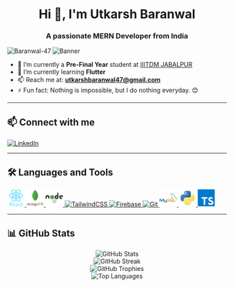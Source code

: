<h1 align="center">Hi 👋, I'm Utkarsh Baranwal</h1>
<h3 align="center">A passionate MERN Developer from India</h3>

<img align="right" alt="Banner" width="400" src="https://drive.google.com/file/d/1gIKnpq25zxSKlCv63CWQn3zc9wAAYTUX/view?usp=sharing">

<p align="left">
  <img src="https://komarev.com/ghpvc/?username=Baranwal-47&label=Profile%20views&color=0e75b6&style=flat" alt="Baranwal-47" />
</p>

- 🏫 I’m currently a **Pre-Final Year** student at [IIITDM JABALPUR](https://iiitdmj.ac.in/)
- 🌱 I’m currently learning **Flutter**
- 📫 Reach me at: **utkarshbaranwal47@gmail.com**
- ⚡ Fun fact: Nothing is impossible, but I do nothing everyday. 😊

---

## 📫 Connect with me

<p align="left">
  <a href="https://linkedin.com/in/utkarsh-baranwal-735884192" target="blank">
    <img align="center" src="https://raw.githubusercontent.com/rahuldkjain/github-profile-readme-generator/master/src/images/icons/Social/linked-in-alt.svg" alt="LinkedIn" height="30" width="40" />
  </a>
</p>

---

## 🛠️ Languages and Tools

<p align="left">
  <a href="https://reactjs.org/" target="_blank"> <img src="https://raw.githubusercontent.com/devicons/devicon/master/icons/react/react-original-wordmark.svg" alt="React" width="40" height="40"/> </a>
  <a href="https://www.mongodb.com/" target="_blank"> <img src="https://raw.githubusercontent.com/devicons/devicon/master/icons/mongodb/mongodb-original-wordmark.svg" alt="MongoDB" width="40" height="40"/> </a>
  <a href="https://nodejs.org" target="_blank"> <img src="https://raw.githubusercontent.com/devicons/devicon/master/icons/nodejs/nodejs-original-wordmark.svg" alt="NodeJS" width="40" height="40"/> </a>
  <a href="https://tailwindcss.com/" target="_blank"> <img src="https://www.vectorlogo.zone/logos/tailwindcss/tailwindcss-icon.svg" alt="TailwindCSS" width="40" height="40"/> </a>
  <a href="https://firebase.google.com/" target="_blank"> <img src="https://www.vectorlogo.zone/logos/firebase/firebase-icon.svg" alt="Firebase" width="40" height="40"/> </a>
  <a href="https://git-scm.com/" target="_blank"> <img src="https://www.vectorlogo.zone/logos/git-scm/git-scm-icon.svg" alt="Git" width="40" height="40"/> </a>
  <a href="https://www.mysql.com/" target="_blank"> <img src="https://raw.githubusercontent.com/devicons/devicon/master/icons/mysql/mysql-original-wordmark.svg" alt="MySQL" width="40" height="40"/> </a>
  <a href="https://www.python.org" target="_blank"> <img src="https://raw.githubusercontent.com/devicons/devicon/master/icons/python/python-original.svg" alt="Python" width="40" height="40"/> </a>
  <a href="https://www.typescriptlang.org/" target="_blank"> <img src="https://raw.githubusercontent.com/devicons/devicon/master/icons/typescript/typescript-original.svg" alt="TypeScript" width="40" height="40"/> </a>
</p>

---

## 📊 GitHub Stats

<div align="center">
  <img src="https://github-readme-stats.vercel.app/api?username=Baranwal-47&show_icons=true&theme=tokyonight&hide_border=true&border_radius=5" height="150" alt="GitHub Stats" />
  <br>
  <img src="https://streak-stats.demolab.com?user=Baranwal-47&theme=tokyonight&hide_border=true&border_radius=5" height="150" alt="GitHub Streak" />
  <br>
  <img src="https://github-profile-trophy.vercel.app/?username=Baranwal-47&theme=tokyonight&column=3&row=2&no-frame=true" height="250" alt="GitHub Trophies" />
  <br>
  <img src="https://github-readme-stats.vercel.app/api/top-langs?username=Baranwal-47&layout=compact&theme=tokyonight&hide_border=true&langs_count=6" height="150" alt="Top Languages" />
</div>
